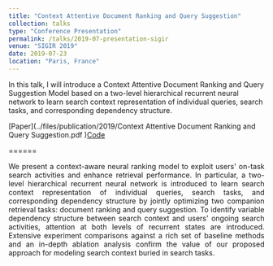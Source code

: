 ```yaml
---
title: "Context Attentive Document Ranking and Query Suggestion"
collection: talks
type: "Conference Presentation"
permalink: /talks/2019-07-presentation-sigir
venue: "SIGIR 2019"
date: 2019-07-23
location: "Paris, France"
---
```


In this talk, I will introduce a Context Attentive Document Ranking and Query Suggestion Model based on a two-level hierarchical recurrent neural network to learn search context representation of individual queries, search tasks, and corresponding dependency structure.

[Paper](../files/publication/2019/Context Attentive Document Ranking and Query Suggestion.pdf )[Code](https://github.com/wasiahmad/context_attentive_ir)

======

<p align="justify">
  We present a context-aware neural ranking model to exploit users' on-task search activities and enhance retrieval performance. In particular, a two-level hierarchical recurrent neural network is introduced to learn search context representation of individual queries, search tasks, and corresponding dependency structure by jointly optimizing two companion retrieval tasks: document ranking and query suggestion. To identify variable dependency structure between search context and users' ongoing search activities, attention at both levels of recurrent states are introduced. Extensive experiment comparisons against a rich set of baseline methods and an in-depth ablation analysis confirm the value of our proposed approach for modeling search context buried in search tasks.
</p>

